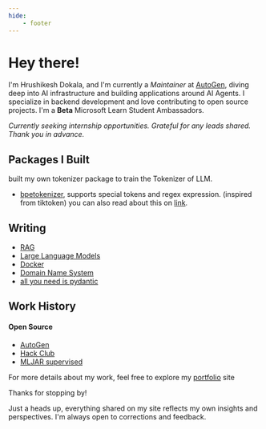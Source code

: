 ```yaml
---
hide:
    - footer
---
```

# Hey there!

I'm Hrushikesh Dokala, and I'm currently a *Maintainer* at [AutoGen](https://github.com/microsoft/autogen), diving deep into AI infrastructure and building applications around AI Agents. I specialize in backend development and love contributing to open source projects. I'm a **Beta** Microsoft Learn Student Ambassadors.

*Currently seeking internship opportunities. Grateful for any leads shared. Thank you in advance.*


## Packages I Built

built my own tokenizer package to train the Tokenizer of LLM.

- [bpetokenizer](https://pypi.org/project/bpetokenizer/), supports special tokens and regex expression. (inspired from tiktoken) you can also read about this on [link](./posts/bpetokenizer.md).


## Writing

- [RAG](./writing/posts/rag.md)
- [Large Language Models](./writing/posts/llms.md)
- [Docker](./writing/posts/docker.md)
- [Domain Name System](./writing/posts/dns.md)
- [all you need is pydantic](./writing/posts/pydantic.md)


## Work History
#### Open Source

- [AutoGen](https://github.com/microsoft/autogen/pull/2596)
- [Hack Club](https://github.com/hackclub/slash-z/pull/154)
- [MLJAR supervised](https://github.com/mljar/mljar-supervised/pull/679)

For more details about my work, feel free to explore my [portfolio](https://hrushikesh.xyz) site 


Thanks for stopping by!

Just a heads up, everything shared on my site reflects my own insights and perspectives. I'm always open to corrections and feedback.
